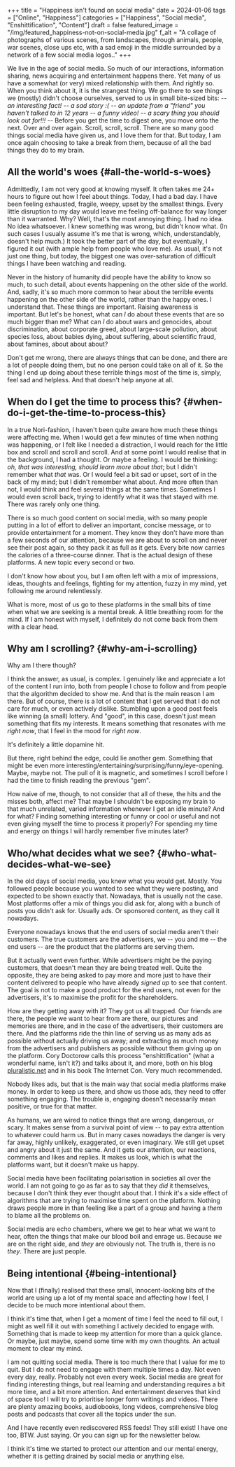 +++
title = "Happiness isn't found on social media"
date = 2024-01-06
tags = ["Online", "Happiness"]
categories = ["Happiness", "Social media", "Enshittification", "Content"]
draft = false
featured_image = "/img/featured_happiness-not-on-social-media.jpg"
f_alt = "A collage of photographs of various scenes, from landscapes, through animals, people, war scenes, close ups etc, with a sad emoji in the middle surrounded by a network of a few social media logos.."
+++

We live in the age of social media. So much of our interactions, information sharing, news acquiring and entertainment happens there. Yet many of us have a somewhat (or very) mixed relationship with them. And rightly so. When you think about it, it is the strangest thing. We go there to see things we (mostly) didn't choose ourselves, served to us in small bite-sized bits: _-- an interesting fact! -- a sad story :( -- an update from a "friend" you haven't talked to in 12 years -- a funny video! -- a scary thing you should look out for!!! --_ Before you get the time to digest one, you move onto the next. Over and over again. Scroll, scroll, scroll. There are so many good things social media have given us, and I love them for that. But today, I am once again choosing to take a break from them, because of all the bad things they do to my brain.


## All the world's woes {#all-the-world-s-woes}

Admittedly, I am not very good at knowing myself. It often takes me 24+ hours to figure out how I feel about things. Today, I had a bad day. I have been feeling exhausted, fragile, weepy, upset by the smallest things. Every little disruption to my day would leave me feeling off-balance for way longer than it warranted. Why? Well, that's the most annoying thing. I had no idea. No idea whatsoever. I knew something was wrong, but didn't know what. (In such cases I usually assume it's me that is wrong, which, understandably, doesn't help much.) It took the better part of the day, but eventually, I figured it out (with ample help from people who love me). As usual, it's not just one thing, but today, the biggest one was over-saturation of difficult things I have been watching and reading.

Never in the history of humanity did people have the ability to know so much, to such detail, about events happening on the other side of the world. And, sadly, it's so much more common to hear about the terrible events happening on the other side of the world, rather than the happy ones. I understand that. These things are important. Raising awareness is important. But let's be honest, what can _I_ do about these events that are so much bigger than me? What can _I_ do about wars and genocides, about discrimination, about corporate greed, about large-scale pollution, about species loss, about babies dying, about suffering, about scientific fraud, about famines, about about about?

Don't get me wrong, there are always things that can be done, and there are a lot of people doing them, but no one person could take on all of it. So the thing I end up doing about these terrible things most of the time is, simply, feel sad and helpless. And that doesn't help anyone at all.


## When do I get the time to process this? {#when-do-i-get-the-time-to-process-this}

In a true Nori-fashion, I haven't been quite aware how much these things were affecting me. When I would get a few minutes of time when nothing was happening, or I felt like I needed a distraction, I would reach for the little box and scroll and scroll and scroll. And at some point I would realise that in the background, I had a thought. Or maybe a feeling. I would be thinking: _oh, that was interesting, should learn more about that_; but I didn't remember what _that_ was. Or I would feel a bit sad or upset, sort of in the back of my mind; but I didn't remember what about. And more often than not, I would think and feel several things at the same times. Sometimes I would even scroll back, trying to identify what it was that stayed with me. There was rarely only one thing.

There is so much good content on social media, with so many people putting in a lot of effort to deliver an important, concise message, or to provide entertainment for a moment. They know they don't have more than a few seconds of our attention, because we are about to scroll on and never see their post again, so they pack it as full as it gets. Every bite now carries the calories of a three-course dinner. That is the actual design of these platforms. A new topic every second or two.

I don't know how about you, but I am often left with a mix of impressions, ideas, thoughts and feelings, fighting for my attention, fuzzy in my mind, yet following me around relentlessly.

What is more, most of us go to these platforms in the small bits of time when what we are seeking is a mental break. A little breathing room for the mind. If I am honest with myself, I definitely do not come back from them with a clear head.


## Why am I scrolling? {#why-am-i-scrolling}

Why am I there though?

I think the answer, as usual, is complex. I genuinely like and appreciate a lot of the content I run into, both from people I chose to follow and from people that the algorithm decided to show me. And that is the main reason I am there. But of course, there is a lot of content that I get served that I do not care for much, or even actively dislike. Stumbling upon a good post feels like winning (a small) lottery. And "good", in this case, doesn't just mean something that fits my interests. It means something that resonates with me _right now_, that I feel in the mood for _right now_.

It's definitely a little dopamine hit.

But there, right behind the edge, could lie another gem. Something that might be even more interesting/entertaining/surprising/funny/eye-opening. Maybe, maybe not. The pull of it is magnetic, and sometimes I scroll before I had the time to finish reading the previous "gem".

How naive of me, though, to not consider that all of these, the hits and the misses both, affect me? That maybe I shouldn't be exposing my brain to that much unrelated, varied information whenever I get an idle minute? And for what? Finding something interesting or funny or cool or useful and not even giving myself the time to process it properly? For spending my time and energy on things I will hardly remember five minutes later?


## Who/what decides what we see? {#who-what-decides-what-we-see}

In the old days of social media, you knew what you would get. Mostly. You followed people because you wanted to see what they were posting, and expected to be shown exactly that. Nowadays, that is usually not the case. Most platforms offer a mix of things you did ask for, along with a bunch of posts you didn't ask for. Usually ads. Or sponsored content, as they call it nowadays.

Everyone nowadays knows that the end users of social media aren't their customers. The true customers are the advertisers, we -- you and me -- the end users -- are the product that the platforms are serving them.

But it actually went even further. While advertisers might be the paying customers, that doesn't mean they are being treated well. Quite the opposite, they are being asked to pay more and more just to have their content delivered to people who have already _signed up_ to see that content. The goal is not to make a good product for the end users, not even for the advertisers, it's to maximise the profit for the shareholders.

How are they getting away with it? They got us all trapped. Our friends are there, the people we want to hear from are there, our pictures and memories are there, and in the case of the advertisers, their customers are there. And the platforms ride the thin line of serving us as many ads as possible without actually driving us away; and extracting as much money from the advertisers and publishers as possible without them giving up on the platform.
Cory Doctorow calls this process "enshittification" (what a wonderful name, isn't it?) and talks about it, and more, both on his blog [pluralistic.net](https://pluralistic.net/2023/10/14/freedom-of-reach/) and in his book The Internet Con. Very much recommended.

Nobody likes ads, but that is the main way that social media platforms make money. In order to keep us there, and show us those ads, they need to offer something engaging. The trouble is, engaging doesn't necessarily mean positive, or true for that matter.

As humans, we are wired to notice things that are wrong, dangerous, or scary. It makes sense from a survival point of view -- to pay extra attention to whatever could harm us. But in many cases nowadays the danger is very far away, highly unlikely, exaggerated, or even imaginary. We still get upset and angry about it just the same. And it gets our attention, our reactions, comments and likes and replies. It makes us look, which is what the platforms want, but it doesn't make us happy.

Social media have been facilitating polarisation in societies all over the world. I am not going to go as far as to say that they _did_ it themselves, because I don't think they ever thought about that. I think it's a side effect of algorithms that are trying to maximise time spent on the platform. Nothing draws people more in than feeling like a part of a group and having a _them_ to blame all the problems on.

Social media are echo chambers, where we get to hear what we want to hear, often the things that make our blood boil and enrage us. Because _we_ are on the right side, and _they_ are obviously not. The truth is, there is no _they_. There are just people.


## Being intentional {#being-intentional}

Now that I (finally) realised that these small, innocent-looking bits of the world are using up a lot of my mental space and affecting how I feel, I decide to be much more intentional about them.

I think it's time that, when I get a moment of time I feel the need to fill out, I might as well fill it out with something I actively decided to engage with. Something that is made to keep my attention for more than a quick glance. Or maybe, just maybe, spend some time with my own thoughts. An actual moment to clear my mind.

I am not quitting social media. There is too much there that I value for me to quit. But I do not need to engage with them multiple times a day. Not even every day, really. Probably not even every week. Social media are great for finding interesting things, but real learning and understanding requires a bit more time, and a bit more attention. And entertainment deserves that kind of space too! I will try to prioritise longer form writings and videos. There are plenty amazing books, audiobooks, long videos, comprehensive blog posts and podcasts that cover all the topics under the sun.

And I have recently even rediscovered RSS feeds! They still exist! I have one too, BTW. Just saying. Or you can sign up for the newsletter below.

I think it's time we started to protect our attention and our mental energy, whether it is getting drained by social media or anything else.
